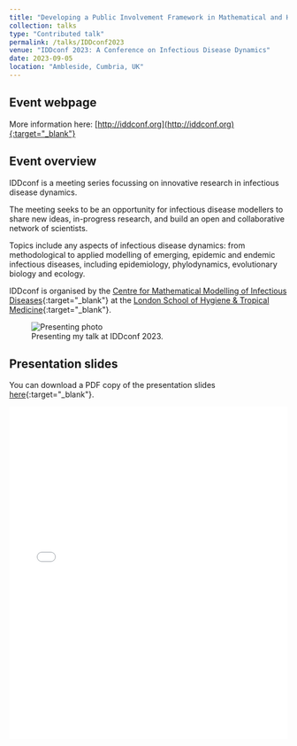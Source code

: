 ```yaml
---
title: "Developing a Public Involvement Framework in Mathematical and Health Economic Modelling for Vaccination Policy Recommendations"
collection: talks
type: "Contributed talk"
permalink: /talks/IDDconf2023
venue: "IDDconf 2023: A Conference on Infectious Disease Dynamics"
date: 2023-09-05
location: "Ambleside, Cumbria, UK"
---
```


[CMMID_link]: http://cmmid.lshtm.ac.uk
[LSHTM_link]: https://www.lshtm.ac.uk

## Event webpage

More information here: [http://iddconf.org](http://iddconf.org){:target="_blank"}

## Event overview

IDDconf is a meeting series focussing on innovative research in infectious disease dynamics.

The meeting seeks to be an opportunity for infectious disease modellers to share new ideas, in-progress research, and build an open and collaborative network of scientists.

Topics include any aspects of infectious disease dynamics: from methodological to applied modelling of emerging, epidemic and endemic infectious diseases, including epidemiology, phylodynamics, evolutionary biology and ecology.

IDDconf is organised by the [Centre for Mathematical Modelling of Infectious Diseases][CMMID_link]{:target="_blank"} at the [London School of Hygiene & Tropical Medicine][LSHTM_link]{:target="_blank"}.

<figure>
  <img src="/images/TalkImages/IDDconf2023_TalkPhoto.jpg" alt="Presenting photo"/>
      <figcaption> Presenting my talk at IDDconf 2023.</figcaption>
</figure>

## Presentation slides
You can download a PDF copy of the presentation slides [here](/files/TalkSlides/EdHill_IDDconf2023_TalkSlides.pdf){:target="_blank"}.
<iframe src="/files/TalkSlides/EdHill_IDDconf2023_TalkSlides.pdf" width="100%" height="600" frameborder="no" border="0" marginwidth="0" marginheight="0"></iframe>
